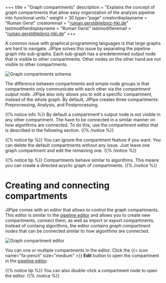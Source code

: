 +++
title = "Graph compartments"
description = "Explains the concept of graph compartments that allow easy organization of the analysis pipeline into functional units."
weight = 30
type="page"
creatordisplayname = "Ruman Gerst"
creatoremail = "ruman.gerst@leibniz-hki.de"
lastmodifierdisplayname = "Ruman Gerst"
lastmodifieremail = "ruman.gerst@leibniz-hki.de"
+++

A common issue with graphical programming languages is that large graphs are
hard to navigate. JIPipe solves this issue by separating the pipeline graph
into sub-graphs. Each sub-graph has a predetermined output node that is visible
to other compartments. Other nodes on the other hand are not visible to other compartments.

![Graph compartments schema](/img/documentation/graph-compartments.png)

The difference between compartments and simple node groups is that compartments
only communicate with each other via the *compartment output node*. JIPipe also only
allows you to edit a specific compartment, instead of the whole graph.
By default, JIPipe creates three compartments: Preprocessing, Analysis, and Postprocessing.

{{% notice info %}}
By default a compartment's output node is not visible in any other compartment.
The have to be connected in a similar manner on how algorithms are connected.
To do this, use the compartment editor that is described in the following section.
{{% /notice %}}

{{% notice tip %}}
You can ignore the compartment feature if you want. You can delete the default compartments without any
issue. Just leave one graph compartment and edit the remaining one.
{{% /notice %}}

{{% notice tip %}}
Compartments behave similar to algorithms. This means you can create a directed acyclic graph of compartments.
{{% /notice %}}

# Creating and connecting compartments

JIPipe comes with an editor that allows to control the graph compartments.
This editor is similar to the [pipeline editor](/documentation/graph-editor) and allows
you to create new compartments, connect them, as well as import or export compartments.
Instead of containg algorithms, the editor contains *graph compartment nodes* that can be connected
similar to how algorithms are connected.

![Graph compartment editor](/img/documentation/graph-compartment-editor-ui.png)

You can one or multiple compartments in the editor. Click the {{< icon name="fa-pencil" size="medium" >}} **Edit** button to
open the compartment in the [pipeline editor](/documentation/graph-editor).

{{% notice tip %}}
You can also double-click a compartment node to open the editor.
{{% /notice %}}
